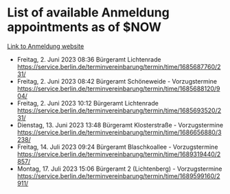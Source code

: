 # List of available Anmeldung appointments as of $NOW
[Link to Anmeldung website](https://service.berlin.de/terminvereinbarung/termin/tag.php?termin=1&anliegen[]=120686&dienstleisterlist=122210,122217,327316,122219,327312,122227,327314,122231,327346,122243,327348,122254,122252,329742,122260,329745,122262,329748,122271,327278,122273,327274,122277,327276,330436,122280,327294,122282,327290,122284,327292,122291,327270,122285,327266,122286,327264,122296,327268,150230,329760,122297,327286,122294,327284,122312,329763,122314,329775,122304,327330,122311,327334,122309,327332,317869,122281,327352,122279,329772,122283,122276,327324,122274,327326,122267,329766,122246,327318,122251,327320,122257,327322,122208,327298,122226,327300&herkunft=http%3A%2F%2Fservice.berlin.de%2Fdienstleistung%2F120686%2F)
- Freitag, 2. Juni 2023 08:36 Bürgeramt Lichtenrade https://service.berlin.de/terminvereinbarung/termin/time/1685687760/231/
- Freitag, 2. Juni 2023 08:42 Bürgeramt Schöneweide - Vorzugstermine https://service.berlin.de/terminvereinbarung/termin/time/1685688120/904/
- Freitag, 2. Juni 2023 10:12 Bürgeramt Lichtenrade https://service.berlin.de/terminvereinbarung/termin/time/1685693520/231/
- Dienstag, 13. Juni 2023 13:48 Bürgeramt Klosterstraße - Vorzugstermine https://service.berlin.de/terminvereinbarung/termin/time/1686656880/3238/
- Freitag, 14. Juli 2023 09:24 Bürgeramt Blaschkoallee - Vorzugstermine https://service.berlin.de/terminvereinbarung/termin/time/1689319440/2857/
- Montag, 17. Juli 2023 15:06 Bürgeramt 2 (Lichtenberg) - Vorzugstermine https://service.berlin.de/terminvereinbarung/termin/time/1689599160/2911/
